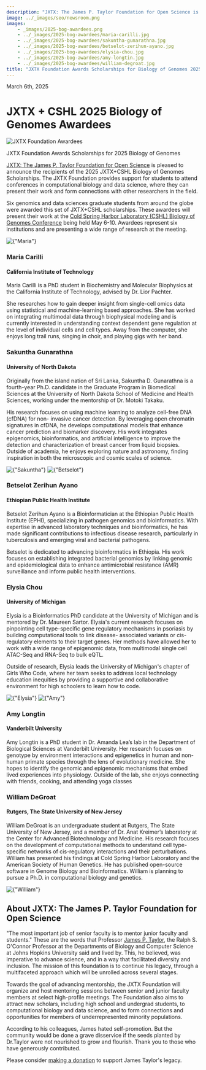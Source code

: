 ```yaml
---
description: "JXTX: The James P. Taylor Foundation for Open Science is pleased to announce the 2025 Biology of Genomes scholarship recipients."
image: ../_images/seo/newsroom.png
images:
    - _images/2025-bog-awardees.png
    - ../_images/2025-bog-awardees/maria-carilli.jpg
    - ../_images/2025-bog-awardees/sakuntha-gunarathna.jpg
    - ../_images/2025-bog-awardees/betselot-zerihun-ayano.jpg
    - ../_images/2025-bog-awardees/elysia-chou.jpg
    - ../_images/2025-bog-awardees/amy-longtin.jpg
    - ../_images/2025-bog-awardees/william-degroat.jpg
title: "JXTX Foundation Awards Scholarships for Biology of Genomes 2025"
---
```


<Date>March 6th, 2025</Date>

# JXTX + CSHL 2025 Biology of Genomes Awardees

<Image alt="JXTX Foundation Awardees" image={props.images[0]}></Image>

<figcaption>JXTX Foundation Awards Scholarships for 2025 Biology of Genomes</figcaption>

[JXTX: The James P. Taylor Foundation for Open Science][1] is pleased to announce the recipients of the 2025 JXTX+CSHL Biology of Genomes Scholarships. The JXTX Foundation provides support for students to attend conferences in computational biology and data science, where they can present their work and form connections with other researchers in the field.

Six genomics and data sciences graduate students from around the globe were awarded this set of JXTX+CSHL scholarships. These awardees will present their work at the [Cold Spring Harbor Laboratory (CSHL) Biology of Genomes Conference][2] being held May 6-10. Awardees represent six institutions and are presenting a wide range of research at the meeting.

<Awardees>
<GridUnus>

<Awardee>
<Image alt={"Maria"} image={props.images[1]}></Image>
<AwardeeContent>
<h3>Maria Carilli</h3>
<h4>California Institute of Technology</h4>

Maria Carilli is a PhD student in Biochemistry and Molecular Biophysics at the California Institute of Technology, advised by Dr. Lior Pachter.

She researches how to gain deeper insight from single-cell omics data using statistical and machine-learning based approaches. She has worked on integrating multimodal data through biophysical modeling and is currently interested in understanding context dependent gene regulation at the level of individual cells and cell types. Away from the computer, she enjoys long trail runs, singing in choir, and playing gigs with her band. 

</AwardeeContent>
</Awardee>


<Awardee>
<AwardeeContent>
<h3>Sakuntha Gunarathna</h3>
<h4>University of North Dakota</h4>

Originally from the island nation of Sri Lanka, Sakuntha D. Gunarathna is a fourth-year Ph.D.
candidate in the Graduate Program in Biomedical Sciences at the University of North Dakota
School of Medicine and Health Sciences, working under the mentorship of Dr. Motoki Takaku.

His research focuses on using machine learning to analyze cell-free DNA (cfDNA) for non-
invasive cancer detection. By leveraging open chromatin signatures in cfDNA, he develops
computational models that enhance cancer prediction and biomarker discovery. His work
integrates epigenomics, bioinformatics, and artificial intelligence to improve the detection and
characterization of breast cancer from liquid biopsies. Outside of academia, he enjoys exploring
nature and astronomy, finding inspiration in both the microscopic and cosmic scales of science.

</AwardeeContent>
<Image alt={"Sakuntha"} image={props.images[2]}></Image>
</Awardee>



<Awardee>
<Image alt={"Betselot"} image={props.images[3]}></Image>
<AwardeeContent>

<h3>Betselot Zerihun Ayano</h3>
<h4>Ethiopian Public Health Institute</h4>

Betselot Zerihun Ayano is a Bioinformatician at the Ethiopian Public Health Institute (EPHI), specializing in pathogen genomics and bioinformatics. With expertise in advanced laboratory techniques and bioinformatics, he has made significant contributions to infectious disease research, particularly in tuberculosis and emerging viral and bacterial pathogens.

Betselot is dedicated to advancing bioinformatics in Ethiopia. His work focuses on establishing integrated bacterial genomics by linking genomic and epidemiological data to enhance antimicrobial resistance (AMR) surveillance and inform public health interventions.

</AwardeeContent>
</Awardee>

<Awardee>
<AwardeeContent>
<h3>Elysia Chou</h3>
<h4>University of Michigan</h4>

Elysia is a Bioinformatics PhD candidate at the University of Michigan and is
mentored by Dr. Maureen Sartor. Elysia's current research focuses on pinpointing
cell type-specific gene regulatory mechanisms in psoriasis by building computational tools to link
disease- associated variants or cis-regulatory elements to their target genes.
Her methods have allowed her to work with a wide range of epigenomic data, from
multimodal single cell ATAC-Seq and RNA-Seq to bulk eQTL. 

Outside of research,
Elysia leads the University of Michigan's chapter of Girls Who Code, where her
team seeks to address local technology education inequities by providing a
supportive and collaborative environment for high schoolers to learn how to
code.

</AwardeeContent>
<Image alt={"Elysia"} image={props.images[4]}></Image>
</Awardee>

<Awardee>
<Image alt={"Amy"} image={props.images[5]}></Image>
<AwardeeContent>
<h3>Amy Longtin</h3>
<h4>Vanderbilt University</h4>

Amy Longtin is a PhD student in Dr. Amanda Lea’s lab in the Department of Biological Sciences at Vanderbilt University. Her research focuses on genotype by environment interactions and epigenetics in human and non-human primate species through the lens of evolutionary medicine. She hopes to identify the genomic and epigenomic mechanisms that embed lived experiences into physiology. Outside of the lab, she enjoys connecting with friends, cooking, and attending yoga classes

</AwardeeContent>
</Awardee>

<Awardee>
<AwardeeContent>
<h3>William DeGroat</h3>
<h4>Rutgers, The State University of New Jersey</h4>

William DeGroat is an undergraduate student at Rutgers, The State University of New Jersey, and a
member of Dr. Anat Kreimer’s laboratory at the Center for Advanced Biotechnology and Medicine.
His research focuses on the development of computational methods to understand cell type-specific
networks of cis-regulatory interactions and their perturbations. William has presented his findings
at Cold Spring Harbor Laboratory and the American Society of Human Genetics. He has published
open-source software in Genome Biology and Bioinformatics. William is planning to pursue a Ph.D.
in computational biology and genetics.

</AwardeeContent>
<Image alt={"William"} image={props.images[6]}></Image>
</Awardee>

</GridUnus>
</Awardees>

## About JXTX: The James P. Taylor Foundation for Open Science

"The most important job of senior faculty is to mentor junior faculty and students." These are the words that Professor [James P. Taylor][3], the Ralph S. O'Connor Professor at the Departments of Biology and Computer Science at Johns Hopkins University said and lived by. This, he believed, was imperative to advance science, and in a way that facilitated diversity and inclusion. The mission of this foundation is to continue his legacy, through a multifaceted approach which will be unrolled across several stages.

Towards the goal of advancing mentorship, the JXTX Foundation will organize and host mentoring sessions between senior and junior faculty members at select high-profile meetings. The Foundation also aims to attract new scholars, including high school and undergrad students, to computational biology and data science, and to form connections and opportunities for members of underrepresented minority populations.

According to his colleagues, James hated self-promotion. But the community would be done a grave disservice if the seeds planted by Dr.Taylor were not nourished to grow and flourish. Thank you to those who have generously contributed.

Please consider [making a donation][4] to support James Taylor's legacy.

[1]: /about
[2]: https://meetings.cshl.edu/meetings.aspx?meet=GENOME&year=25
[3]: https://galaxyproject.org/jxtx/
[4]: /donate
[5]: #
[6]: #
[7]: #
[8]: #
[9]: #
[10]: #